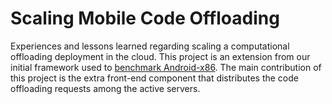 Scaling Mobile Code Offloading
==============================

Experiences and lessons learned regarding scaling a computational offloading deployment in the cloud. This project is an extension from our initial framework used to [benchmark Android-x86](https://github.com/huberflores/BenchmarkingAndroidx86). The main contribution of this project is the extra front-end component that distributes the code offloading requests among the active servers.




